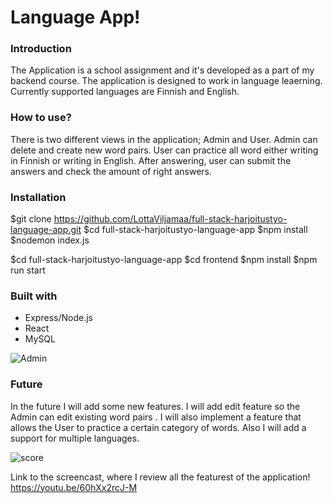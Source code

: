 # Language App!

### Introduction

The Application is a school assignment and it's developed as a part of my backend course. The application is designed to work in language leaerning. Currently supported languages are Finnish and English. 

### How to use?

There is two different views in the application; Admin and User. Admin can delete and create new word pairs. User can practice all word either writing in Finnish or writing in English. After answering, user can submit the answers and check the amount of right answers. 

### Installation
$git clone https://github.com/LottaViljamaa/full-stack-harjoitustyo-language-app.git
$cd full-stack-harjoitustyo-language-app
$npm install 
$nodemon index.js

$cd full-stack-harjoitustyo-language-app
$cd frontend
$npm install
$npm run start

### Built with

- Express/Node.js
- React
- MySQL 

![Admin](https://user-images.githubusercontent.com/77788924/149588264-b5fa7b21-c23b-42da-be71-44eac9a575a3.png)


### Future
In the future I will add some new features. I will add edit feature so the Admin can edit existing word pairs . I will also implement a feature that allows the User to practice a certain category of words. Also I will add a support for multiple languages.

![score](https://user-images.githubusercontent.com/77788924/149588527-cabd371f-6858-4b2b-b07b-2d7e0049d152.png)

Link to the screencast, where I review all the featurest of the application!
https://youtu.be/60hXx2rcJ-M
